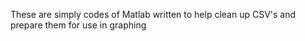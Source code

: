 These are simply codes of Matlab written to help clean up CSV's and prepare them for use in graphing
